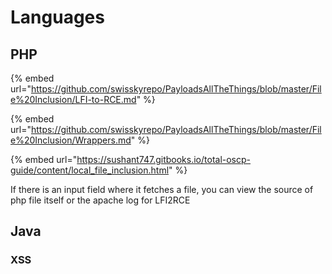 # Languages

## PHP

{% embed url="https://github.com/swisskyrepo/PayloadsAllTheThings/blob/master/File%20Inclusion/LFI-to-RCE.md" %}

{% embed url="https://github.com/swisskyrepo/PayloadsAllTheThings/blob/master/File%20Inclusion/Wrappers.md" %}

{% embed url="https://sushant747.gitbooks.io/total-oscp-guide/content/local_file_inclusion.html" %}

If there is an input field where it fetches a file, you can view the source of php file itself or the apache log for LFI2RCE

## Java

### XSS
